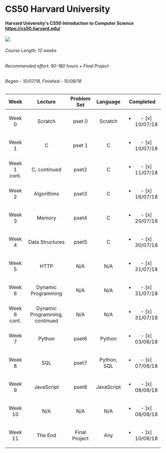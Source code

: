 # CS50 Harvard University
#### Harvard University's CS50 Introduction to Computer Science https://cs50.harvard.edu/

<a href="https://courses.edx.org/certificates/user/19872083/course/course-v1:HarvardX+CS50+X" target="_blank"><img src="https://github.com/brandanmcdevitt/CS50.Harvard/blob/master/certificate.png"></a>

###### Course Length: <i>12 weeks</i><br/>
###### Recommended effort: <i>90-180 hours + Final Project</i>
###### Began - <i>10/07/18</i>, Finished - <i>10/08/18</i>

| Week          | Lecture                        | Problem Set   | Language    |  Completed                       | 
| :------------:|:------------------------------:| :------------:| :----------:| :-------------------------------:| 
| Week 0        | Scratch                        | pset 0        | Scratch     | <ul><li>- [x] 10/07/18</li></ul> | 
| Week 1        | C                              | pset 1        | C           | <ul><li>- [x] 10/07/18</li></ul> | 
| Week 1 cont.  | C, continued                   | pset2         | C           | <ul><li>- [x] 11/07/18</li></ul> | 
| Week 2        | Algorithms                     | pset3         | C           | <ul><li>- [x] 16/07/18</li></ul> | 
| Week 3        | Memory                         | pset4         | C           | <ul><li>- [x] 20/07/18</li></ul> | 
| Week 4        | Data Structures                | pset5         | C           | <ul><li>- [x] 30/07/18</li></ul> | 
| Week 5        | HTTP                           | N/A           | N/A         | <ul><li>- [x] 31/07/18</li></ul> | 
| Week 6        | Dynamic Programming            | N/A           | N/A         | <ul><li>- [x] 31/07/18</li></ul> | 
| Week 6 cont.  | Dynamic Programming, continued | N/A           | N/A         | <ul><li>- [x] 31/07/18</li></ul> | 
| Week 7        | Python                         | pset6         | Python      | <ul><li>- [x] 03/08/18</li></ul> | 
| Week 8        | SQL                            | pset7         | Python, SQL | <ul><li>- [x] 07/08/18</li></ul> | 
| Week 9        | JavaScript                     | pset8         | JavaScript  | <ul><li>- [x] 08/08/18</li></ul> | 
| Week 10       | N/A                            | N/A           | N/A         | <ul><li>- [x] 08/08/18</li></ul> | 
| Week 11       | The End                        | Final Project | Any         | <ul><li>- [x] 10/08/18</li></ul> | 
